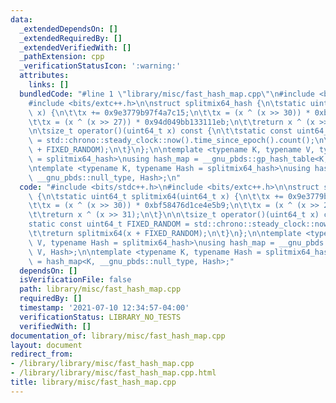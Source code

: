 ```yaml
---
data:
  _extendedDependsOn: []
  _extendedRequiredBy: []
  _extendedVerifiedWith: []
  _pathExtension: cpp
  _verificationStatusIcon: ':warning:'
  attributes:
    links: []
  bundledCode: "#line 1 \"library/misc/fast_hash_map.cpp\"\n#include <bits/stdc++.h>\n\
    #include <bits/extc++.h>\n\nstruct splitmix64_hash {\n\tstatic uint64_t splitmix64(uint64_t\
    \ x) {\n\t\tx += 0x9e3779b97f4a7c15;\n\t\tx = (x ^ (x >> 30)) * 0xbf58476d1ce4e5b9;\n\
    \t\tx = (x ^ (x >> 27)) * 0x94d049bb133111eb;\n\t\treturn x ^ (x >> 31);\n\t}\n\
    \n\tsize_t operator()(uint64_t x) const {\n\t\tstatic const uint64_t FIXED_RANDOM\
    \ = std::chrono::steady_clock::now().time_since_epoch().count();\n\t\treturn splitmix64(x\
    \ + FIXED_RANDOM);\n\t}\n};\n\ntemplate <typename K, typename V, typename Hash\
    \ = splitmix64_hash>\nusing hash_map = __gnu_pbds::gp_hash_table<K, V, Hash>;\n\
    \ntemplate <typename K, typename Hash = splitmix64_hash>\nusing hash_set = hash_map<K,\
    \ __gnu_pbds::null_type, Hash>;\n"
  code: "#include <bits/stdc++.h>\n#include <bits/extc++.h>\n\nstruct splitmix64_hash\
    \ {\n\tstatic uint64_t splitmix64(uint64_t x) {\n\t\tx += 0x9e3779b97f4a7c15;\n\
    \t\tx = (x ^ (x >> 30)) * 0xbf58476d1ce4e5b9;\n\t\tx = (x ^ (x >> 27)) * 0x94d049bb133111eb;\n\
    \t\treturn x ^ (x >> 31);\n\t}\n\n\tsize_t operator()(uint64_t x) const {\n\t\t\
    static const uint64_t FIXED_RANDOM = std::chrono::steady_clock::now().time_since_epoch().count();\n\
    \t\treturn splitmix64(x + FIXED_RANDOM);\n\t}\n};\n\ntemplate <typename K, typename\
    \ V, typename Hash = splitmix64_hash>\nusing hash_map = __gnu_pbds::gp_hash_table<K,\
    \ V, Hash>;\n\ntemplate <typename K, typename Hash = splitmix64_hash>\nusing hash_set\
    \ = hash_map<K, __gnu_pbds::null_type, Hash>;"
  dependsOn: []
  isVerificationFile: false
  path: library/misc/fast_hash_map.cpp
  requiredBy: []
  timestamp: '2021-07-10 12:34:57-04:00'
  verificationStatus: LIBRARY_NO_TESTS
  verifiedWith: []
documentation_of: library/misc/fast_hash_map.cpp
layout: document
redirect_from:
- /library/library/misc/fast_hash_map.cpp
- /library/library/misc/fast_hash_map.cpp.html
title: library/misc/fast_hash_map.cpp
---
```

